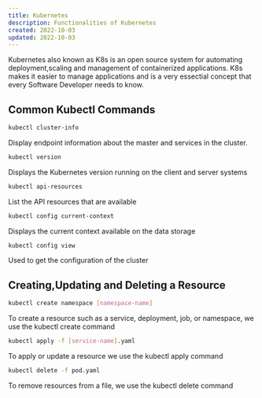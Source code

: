 ```yaml
---
title: Kubernetes
description: Functionalities of Kubernetes
created: 2022-10-03
updated: 2022-10-03
---
```


Kubernetes also known as K8s is an open source system for automating deployment,scaling and management of containerized applications. K8s makes it easier to manage applications and is a very essectial concept that every Software Developer needs to know.

## Common Kubectl Commands

```sh
kubectl cluster-info 
```
Display endpoint information about the master and services in the cluster.

```sh
kubectl version 
```
Displays the Kubernetes version running on the client and server systems

```sh
kubectl api-resources 
```
List the API resources that are available

```sh
kubectl config current-context 
```
Displays the current context available on the data storage

```sh
kubectl config view 
```
Used to get the configuration of the cluster

## Creating,Updating and Deleting a Resource

```sh
kubectl create namespace [namespace-name] 
```
To create a resource such as a service, deployment, job, or namespace, we use the kubectl create command

```sh
kubectl apply -f [service-name].yaml 
```
To apply or update a resource we use the kubectl apply command

```sh
kubectl delete -f pod.yaml
```
To remove resources from a file, we use the kubectl delete command











